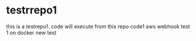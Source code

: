 # testrrepo1
this is a testrepo1. code will execute from this repo
code1 
aws webhook test 1 on docker
new test 
